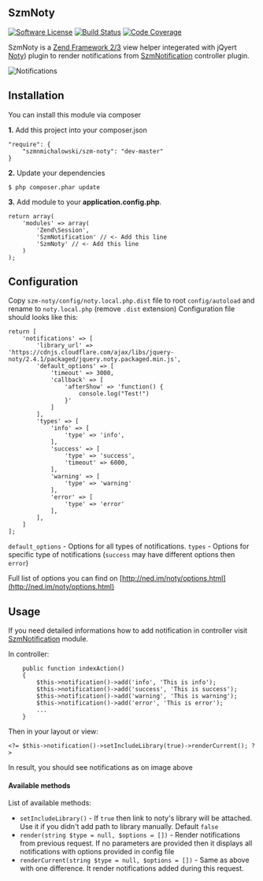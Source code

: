 ## SzmNoty

[![Software License](https://img.shields.io/badge/license-MIT-brightgreen.svg?style=flat-square)](LICENSE)
[![Build Status](https://travis-ci.org/szmnmichalowski/SzmNoty.svg?branch=master)](https://travis-ci.org/szmnmichalowski/SzmNoty)
[![Code Coverage](https://scrutinizer-ci.com/g/szmnmichalowski/SzmNoty/badges/coverage.png?b=master)](https://scrutinizer-ci.com/g/szmnmichalowski/SzmNoty/?branch=master)

SzmNoty is a [Zend Framework 2/3](http://framework.zend.com/) view helper integerated with jQyert [Noty](http://ned.im/noty/)) plugin to render notifications from [SzmNotification](https://github.com/szmnmichalowski/SzmNotification) controller plugin.

![Notifications](http://i.imgur.com/LZNEVUE.png)

## Installation

You can install this module via composer  

**1.** Add this project into your composer.json
```
"require": {
    "szmnmichalowski/szm-noty": "dev-master"
}
```
**2.** Update your dependencies
```
$ php composer.phar update
```

**3.** Add module to your **application.config.php**.
```
return array(
    'modules' => array(
        'Zend\Session',
        'SzmNotification' // <- Add this line
        'SzmNoty' // <- Add this line
    )
);
```

## Configuration

Copy `szm-noty/config/noty.local.php.dist` file to root `config/autoload` and rename to `noty.local.php` (remove `.dist` extension)
Configuration file should looks like this:

```
return [
    'notifications' => [
        'library_url' => 'https://cdnjs.cloudflare.com/ajax/libs/jquery-noty/2.4.1/packaged/jquery.noty.packaged.min.js',
        'default_options' => [
            'timeout' => 3000,
            'callback' => [
                'afterShow' => 'function() {
                    console.log("Test!")
                }'
            ]
        ],
        'types' => [
            'info' => [
                'type' => 'info',
            ],
            'success' => [
                'type' => 'success',
                'timeout' => 6000,
            ],
            'warning' => [
                'type' => 'warning'
            ],
            'error' => [
                'type' => 'error'
            ],
        ],
    ]
];
```

`default_options` - Options for all types of notifications.
`types` - Options for specific type of notifications (`success` may have different options then `error`)

Full list of options you can find on [http://ned.im/noty/options.html](http://ned.im/noty/options.html)

## Usage

If you need detailed informations how to add notification in controller visit [SzmNotification](https://github.com/szmnmichalowski/SzmNotification) module.

In controller:

```
    public function indexAction()
    {
        $this->notification()->add('info', 'This is info');
        $this->notification()->add('success', 'This is success');
        $this->notification()->add('warning', 'This is warning');
        $this->notification()->add('error', 'This is error');
        ...
    }
```

Then in your layout or view:

```
<?= $this->notification()->setIncludeLibrary(true)->renderCurrent(); ?>
```

In result, you should see notifications as on image above
 
#### Available methods
 
List of available methods:
- `setIncludeLibrary()` - If `true` then link to noty's library will be attached. Use it if you didn't add path to library manually. Default `false`
- `render(string $type = null, $options = [])` - Render notifications from previous request. If no parameters are provided then it displays all notifications with options provided in config file
- `renderCurrent(string $type = null, $options = [])` - Same as above with one difference. It render notifications added during this request.
